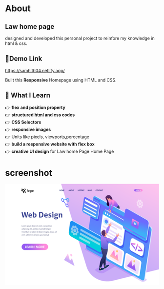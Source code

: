 # About

## Law home page
designed and developed this personal project to reinfore my knowledge in html & css.

## 🔗Demo Link
https://samhith04.netlify.app/

Built this **Responsive** Homepage using HTML and CSS. 
<br>


## 📌 What I Learn

  👉 **flex and position property**  <br>
  👉 **structured html and css codes** <br>
  👉 **CSS Selectors**  <br> 
  👉 **responsive images** <br>
  👉 Units like pixels, viewports,percentage  <br>
  👉 **build a responsive website with flex box** <br>
  👉 **creative UI design** for Law home Page Home Page <br>


# screenshot

![preview](./preview.png)